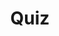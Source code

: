 ---
title: "Quiz"
passing_percentage: 70
questions:
    - id: "q1"
      text: "What is the cloud in the context of computing?"
      type: "single-answer"
      marks: 2
      options:
        - id: "a"
          text: "A visible mass of condensed water vapor floating in the atmosphere"
        - id: "b"
          text: "A collection of data centers accessible via the Internet"
          is_correct: true
        - id: "c"
          text: "A type of software used for creating documents"
        - id: "d"
          text: "A new programming language developed for data analysis"

    - id: "q2"
      text: "What does PaaS stand for in the field of cloud computing?"
      type: "single-answer"
      marks: 2
      options:
        - id: "a"
          text: "Platform as a Service"
          is_correct: true
        - id: "b"
          text: "Performance as a Service"
        - id: "c"
          text: "Product as a Service"
        - id: "d"
          text: "Process as a Service"


    - id: "q3"
      text: "Which of the following statements best describes what a private cloud is?"
      type: "single-answer"
      marks: 2
      options:
        - id: "a"
          text: "A cloud environment exclusively used by the general public"
        - id: "b"
          text: "A cloud service offered by third-party providers over the public Internet"
        - id: "c"
          text: "A shared cloud computing service where multiple organizations have access"
        - id: "d"
          text: "A cloud computing environment exclusively used by a single organization"
          is_correct: true

layout: "test"
type: "test"
---